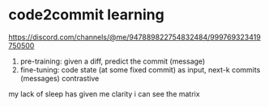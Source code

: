 # code2commit learning

https://discord.com/channels/@me/947889822754832484/999769323419750500

1. pre-training: given a diff, predict the commit (message)
2. fine-tuning: code state (at some fixed commit) as input, next-k commits (messages) contrastive 

my lack of sleep has given me clarity
i can see the matrix
